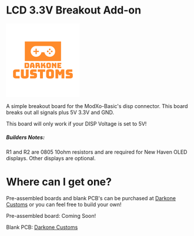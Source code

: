 # LCD 3.3V Breakout Add-on

![alt_image](https://github.com/Darkone83/ModXo-Basic/blob/main/Images/DC%20logo.png)

A simple breakout board for the ModXo-Basic's disp connector. This board breaks out all signals plus 5V 3.3V and GND.

This board will only work if your DISP Voltage is set to 5V!

##### Builders Notes:

R1 and R2 are 0805 10ohm resistors and are required for New Haven OLED displays. Other displays are optional.

# Where can I get one?

Pre-assembled boards and blank PCB's can be purchased at <a href="https://www.darkonecustoms.com">Darkone Customs</a> or you can feel free to build your own!

Pre-assembled board: Coming Soon!

Blank PCB: <a href="https://www.darkonecustoms.com/store/p/lcd-33v-breakout-add-on-pcb">Darkone Customs</a>
